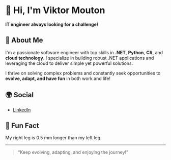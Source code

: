 # 👋 Hi, I'm Viktor Mouton

**IT engineer always looking for a challenge!**

## 🚀 About Me
I'm a passionate software engineer with top skills in **.NET**, **Python**, **C#**, and **cloud technology**. I specialize in building robust .NET applications and leveraging the cloud to deliver simple yet powerful solutions.

I thrive on solving complex problems and constantly seek opportunities to **evolve, adapt, and have fun** in both work and life!

## 🌍 Social
- [LinkedIn](https://www.linkedin.com/)

## 🎉 Fun Fact
My right leg is 0.5 mm longer than my left leg.

---
> “Keep evolving, adapting, and enjoying the journey!”
